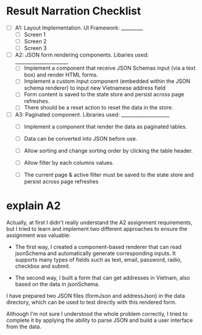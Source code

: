 # Result Narration Checklist


- [ ] A1: Layout Implementation. UI Framework: _________
  - [ ] Screen 1
  - [ ] Screen 2
  - [ ] Screen 3

- [ ] A2: JSON form rendering components. Libaries used: ______________________
  - [ ] Implement a component that receive JSON Schemas input (via a text box) and render HTML forms.
  - [ ] Implement a custom input component (embedded within the JSON schema renderer) to input new Vietnamese address field
  - [ ] Form content is saved to the state store and persist across page refreshes.
  - [ ] There should be a reset action to reset the data in the store.

- [ ] A3: Paginated component. Libraries used: ____________________
  - [ ] Implement a component that render the data as paginated tables.
  - [ ] Data can be converted into JSON before use.
  - [ ] Allow sorting and change sorting order by clicking the table header.
  - [ ] Allow filter by each columns values.
  - [ ] The current page & active filter must be saved to the state store and persist across page refreshes


# explain A2
Actually, at first I didn't really understand the A2 assignment requirements, but I tried to learn and implement two different approaches to ensure the assignment was valuable:

- The first way, I created a component-based renderer that can read jsonSchema and automatically generate corresponding inputs. It supports many types of fields such as text, email, password, radio, checkbox and submit.

- The second way, I built a form that can get addresses in Vietnam, also based on the data in jsonSchema.

I have prepared two JSON files (formJson and addressJson) in the data directory, which can be used to test directly with this rendered form.

Although I'm not sure I understood the whole problem correctly, I tried to complete it by applying the ability to parse JSON and build a user interface from the data.